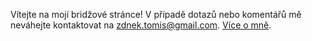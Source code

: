 
Vítejte na mojí bridžové stránce! V případě dotazů nebo komentářů mě neváhejte kontaktovat na [zdnek.tomis@gmail.com](mailto:zdnek.tomis@gmail.com). [Více o mně](/o-mne).